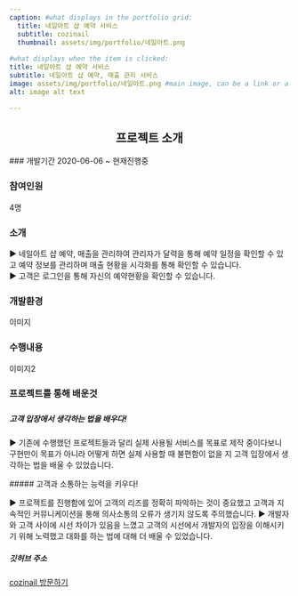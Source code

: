 ```yaml
---
caption: #what displays in the portfolio grid:
  title: 네일아트 샵 예약 서비스
  subtitle: cozinail
  thumbnail: assets/img/portfolio/네일아트.png
  
#what displays when the item is clicked:
title: 네일아트 샵 예약 서비스
subtitle: 네일아트 샵 예약, 매출 관리 서비스
image: assets/img/portfolio/네일아트.png #main image, can be a link or a file in assets/img/portfolio
alt: image alt text

---
```

<h2 style="text-align: center"> 프로젝트 소개</h2>
### 개발기간
2020-06-06 ~ 현재진행중

### 참여인원
4명

### 소개
<p class="item-intro">
▶ 네일아트 샵 예약, 매출을 관리하여 관리자가 달력을 통해 예약 일정을 확인할 수 있고 예약 정보를 관리하며 매출 현황을 시각화를 통해 확인할 수 있습니다.<br>
▶ 고객은 로그인을 통해 자신의 예약현황을 확인할 수 있습니다.<br>
</p>

### 개발환경
이미지

### 수행내용
이미지2

### 프로젝트를 통해 배운것
#####
##### 고객 입장에서 생각하는 법을 배우다!
<p class="item-intro">
▶ 기존에 수행했던 프로젝트들과 달리 실제 사용될 서비스를 목표로 제작 중이다보니 구현만이 목표가 아니라 어떻게 하면 실제 사용할 때 불편함이 없을 지 고객 입장에서 생각하는 법을 배울 수 있었습니다.
</p>
##### 고객과 소통하는 능력을 키우다!
<p class="item-intro">
▶ 프로젝트를 진행함에 있어 고객의 리즈를 정확히 파악하는 것이 중요했고 고객과 지속적인 커뮤니케이션을 통해 의사소통의 오류가 생기지 않도록 주의했습니다.
▶ 개발자와 고객 사이에 시선 차이가 있음을 느꼈고 고객의 시선에서 개발자의 입장을 이해시키기 위해 노력했고 대화를 하는 법에 대해 더 배울 수 있었습니다.
</p>


##### 깃허브 주소
[cozinail 방문하기]( https://github.com/hwangsero/cozynail"https://github.com/hwangsero/cozynail")
